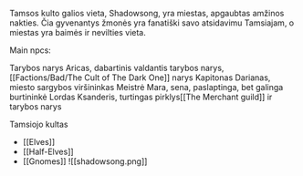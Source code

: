 Tamsos kulto galios vieta, Shadowsong, yra miestas, apgaubtas amžinos nakties. Čia gyvenantys žmonės yra fanatiški savo atsidavimu Tamsiajam, o miestas yra baimės ir nevilties vieta.

Main npcs:

Tarybos narys Aricas, dabartinis valdantis tarybos narys, [[Factions/Bad/The Cult of The Dark One]] narys
Kapitonas Darianas, miesto sargybos viršininkas
Meistrė Mara, sena, paslaptinga, bet galinga burtininkė
Lordas Ksanderis, turtingas pirklys[[The Merchant guild]] ir tarybos narys

Tamsiojo kultas

-   [[Elves]]
-   [[Half-Elves]]
-   [[Gnomes]]
![[shadowsong.png]]